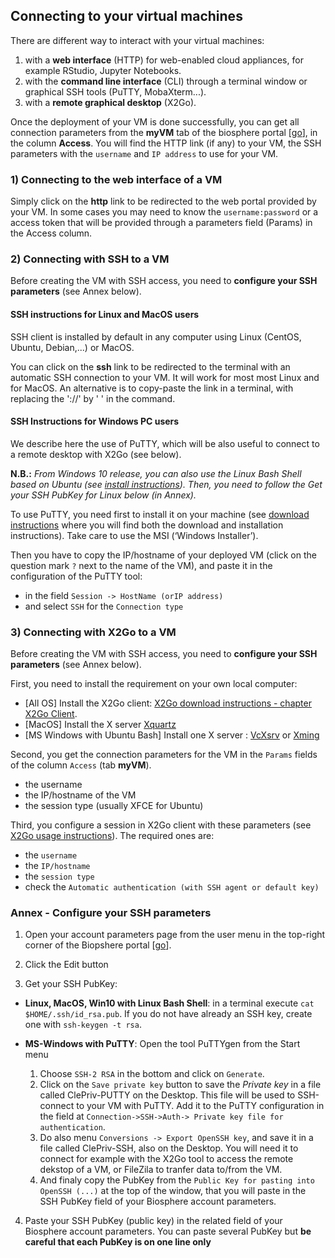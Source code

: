 ## Connecting to your virtual machines

There are different way to interact with your virtual machines:
1. with a **web interface** (HTTP) for web-enabled cloud appliances, for example RStudio, Jupyter Notebooks. 
2. with the **command line interface** (CLI) through a terminal window or graphical SSH tools (PuTTY, MobaXterm...).
3. with a **remote graphical desktop** (X2Go).

Once the deployment of your VM is done successfully, you can get all connection parameters from the **myVM** tab of the biosphere portal
[[go](https://biosphere.france-bioinformatique.fr/cloud)], in the column **Access**. You will find the HTTP link (if any) to your VM, the SSH parameters with the `username` and `IP address` to use for your VM.

### 1) Connecting to the web interface of a VM

Simply click on the **http** link to be redirected to the web portal provided by your VM. In some cases you may need to know the `username:password` or a access token that will be provided through a parameters field (Params) in the Access column.


### 2) Connecting with SSH to a VM

Before creating the VM with SSH access, you need to **configure your SSH parameters** (see Annex below).

#### SSH instructions for Linux and MacOS users

SSH client is installed by default in any computer using Linux (CentOS, Ubuntu, Debian,...) or MacOS. 

You can click on the **ssh** link to be redirected to the terminal with an automatic SSH connection to  your VM. It will work for most most Linux and for MacOS. An alternative is to copy-paste the link in a terminal, with replacing the '://' by ' ' in the command.

#### SSH Instructions for Windows PC users

We describe here the use of PuTTY, which will be also useful to connect to a remote desktop with X2Go (see below). 

**N.B.:** *From Windows 10 release, you can also use the Linux Bash Shell based on Ubuntu (see [install instructions](https://docs.microsoft.com/fr-fr/windows/wsl/install-win10)). Then, you need to follow the Get your SSH PubKey for Linux below (in Annex).*

To use PuTTY, you need first to install it on your machine (see [download instructions](http://www.putty.org/)
where you will find both the download and installation instructions). Take care to use the MSI (‘Windows Installer’).

Then you have to copy the IP/hostname of your deployed VM (click on the question mark `?` next to the name of the VM), and paste it in the configuration of the PuTTY tool:
  * in the field `Session -> HostName (orIP address)`
  * and select `SSH` for the `Connection type`

### 3) Connecting with X2Go to a VM

Before creating the VM with SSH access, you need to **configure your SSH parameters** (see Annex below).

First, you need to install the requirement on your own local computer:
* [All OS] Install the X2Go client: [X2Go download instructions - chapter X2Go Client](https://wiki.x2go.org/doku.php/download:start).
* [MacOS] Install the X server [Xquartz]()
* [MS Windows with Ubuntu Bash] Install one X server : [VcXsrv](https://sourceforge.net/projects/vcxsrv) or [Xming](https://sourceforge.net/projects/xming/)

Second, you get the connection parameters for the VM in the `Params` fields of the column `Access` (tab **myVM**).
- the username
- the IP/hostname of the VM
- the session type (usually XFCE for Ubuntu)

Third, you configure a session in X2Go client with these parameters (see [X2Go usage instructions](https://wiki.x2go.org/doku.php/doc:usage:x2goclient)). The required ones are:
- the `username`
- the `IP/hostname`
- the `session type`
- check the `Automatic authentication (with SSH agent or default key)`


### Annex - Configure your SSH parameters

1. Open your account parameters page from the user menu in the top-right corner of the Biopshere portal
[[go](https://biosphere.france-bioinformatique.fr/cloudweb_account/settings/)].

2. Click the Edit button

3. Get your SSH PubKey:

  * **Linux, MacOS, Win10 with Linux Bash Shell**: in a terminal execute `cat $HOME/.ssh/id_rsa.pub`.
If you do not have already an SSH key, create one with `ssh-keygen -t rsa`.

  * **MS-Windows with PuTTY**: Open the tool PuTTYgen from the Start menu
    1. Choose `SSH-2 RSA` in the bottom and click on `Generate`.
    2. Click on the `Save private key` button to save the *Private key* in a file called ClePriv-PUTTY on the Desktop.
  This file will be used to SSH-connect to your VM with PuTTY. Add it to the PuTTY configuration in the field at
  `Connection->SSH->Auth-> Private key file for authentication`.
    3. Do also menu `Conversions -> Export OpenSSH key`, and save it in a file called ClePriv-SSH, also on the Desktop.
  You will need it to connect for example with the X2Go tool to access the remote dekstop of a VM, or FileZila to tranfer data to/from the VM.
    4. And finaly copy the PubKey from the `Public Key for pasting into OpenSSH (...)` at the top of the window, that you will paste in the SSH PubKey field of your Biosphere account parameters.

4. Paste your SSH PubKey (public key) in the related field of your Biosphere account parameters. You can paste several PubKey but
**be careful that each PubKey is on one line only**
